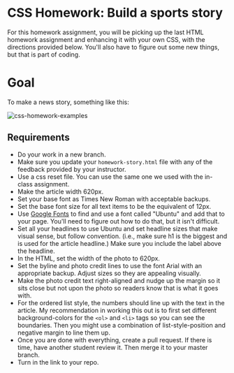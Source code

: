 # CSS Homework: Build a sports story

For this homework assignment, you will be picking up the last HTML homework assignment and enhancing it with your own CSS, with the directions provided below. You'll also have to figure out some new things, but that is part of coding.

# Goal

To make a news story, something like this:

![css-homework-examples](../images/css-homework-examples.gif)

## Requirements

- Do your work in a new branch.
- Make sure you update your `homework-story.html` file with any of the feedback provided by your instructor.
- Use a css reset file. You can use the same one we used with the in-class assignment.
- Make the article width 620px.
- Set your base font as Times New Roman with acceptable backups.
- Set the base font size for all text items to be the equivalent of 12px.
- Use [Google Fonts](https://fonts.google.com/) to find and use a font called "Ubuntu" and add that to your page. You'll need to figure out how to do that, but it isn't difficult.
- Set all your headlines to use Ubuntu and set headline sizes that make visual sense, but follow convention. (i.e., make sure h1 is the biggest and is used for the article headline.) Make sure you include the label above the headline.
- In the HTML, set the width of the photo to 620px.
- Set the byline and photo credit lines to use the font Arial with an appropriate backup. Adjust sizes so they are appealing visually.
- Make the photo credit text right-aligned and nudge up the margin so it sits close but not upon the photo so readers know that is what it goes with.
- For the ordered list style, the numbers should line up with the text in the article. My recommendation in working this out is to first set different background-colors for the `<ol>` and `<li>` tags so you can see the boundaries. Then you might use a combination of list-style-position and negative margin to line them up.
- Once you are done with everything, create a pull request. If there is time, have another student review it. Then merge it to your master branch.
- Turn in the link to your repo.
